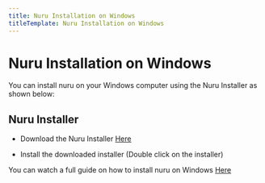 ```yaml
---
title: Nuru Installation on Windows
titleTemplate: Nuru Installation on Windows
---
```


# Nuru Installation on Windows

You can install nuru on your Windows computer using the Nuru Installer as shown below:

## Nuru Installer

- Download the Nuru Installer [Here](https://github.com/AvicennaJr/Nuru/releases/download/v0.2.0/Nuru_Windows_Installer_v0.2.0.exe)

- Install the downloaded installer (Double click on the installer)

You can watch a full guide on how to install nuru on Windows [Here](https://youtu.be/T-lfaoqIFD4)
